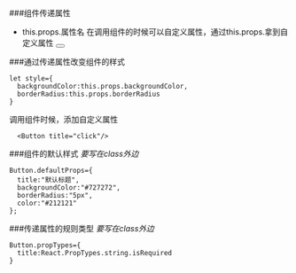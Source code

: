 ###组件传递属性
  - this.props.属性名
      在调用组件的时候可以自定义属性，通过this.props.拿到自定义属性
      <Button title="按钮"/>

###通过传递属性改变组件的样式
```
let style={
  backgroundColor:this.props.backgroundColor,
  borderRadius:this.props.borderRadius
}
```
  调用组件时候，添加自定义属性
```
  <Button title="click"/>
```

###组件的默认样式
*要写在class外边*
```
Button.defaultProps={
  title:"默认标题",
  backgroundColor:"#727272",
  borderRadius:"5px",
  color:"#212121"
};
```

###传递属性的规则类型
*要写在class外边*
```
Button.propTypes={
  title:React.PropTypes.string.isRequired
}
```

